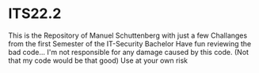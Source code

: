 # ITS22.2
This is the Repository of Manuel Schuttenberg with just a few Challanges from the first Semester of the IT-Security Bachelor
Have fun reviewing the bad code...
I'm not responsible for any damage caused by this code. (Not that my code would be that good)
Use at your own risk